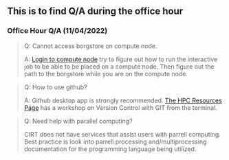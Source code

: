 ## This is to find Q/A during the office hour <!-- {docsify-ignore} -->
### Office Hour Q/A (11/04/2022)
> Q: Cannot access borgstore on compute node.
>
>A: [Login to compute node](running_matlab.md) try to figure out how to run the interactive job to be able to be placed on a compute node. Then figure out the path to the borgstore while you are on the compute node.  

> Q: How to use github?
>
>A: Github desktop app is strongly recommended. [The HPC Resources Page](software_carpentry.md) has a workshop on Version Control with GIT from the terminal. 

>Q: Need help with parallel computing?
>
>CIRT does not have services that assist users with parrell computing. 
>Best practice is look into parrell processing and/multiprocessing documentation for the programming language being utilized. 
